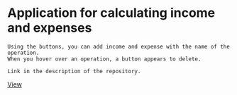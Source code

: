 Application for calculating income and expenses
=====================

    Using the buttons, you can add income and expense with the name of the operation.
    When you hover over an operation, a button appears to delete.
    
    Link in the description of the repository.

[View](https://darina00.github.io/Calculator-Money/)
